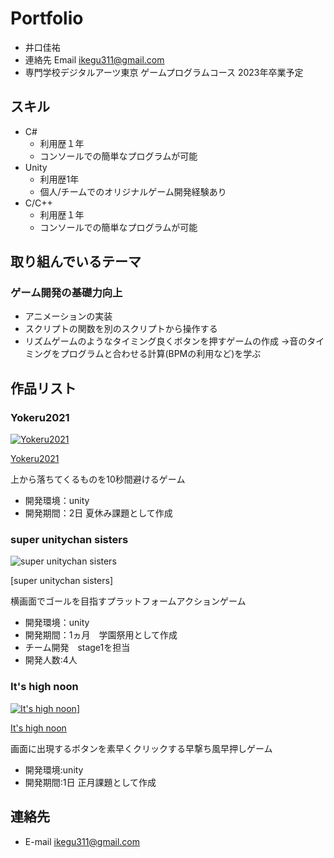 # Portfolio

- 井口佳祐
- 連絡先 Email [ikegu311@gmail.com](ikegu311@gmail.com)
- 専門学校デジタルアーツ東京 ゲームプログラムコース 2023年卒業予定

## スキル
- C#
  - 利用歴１年
  - コンソールでの簡単なプログラムが可能
- Unity
  - 利用歴1年
  - 個人/チームでのオリジナルゲーム開発経験あり
- C/C++
  - 利用歴１年
  - コンソールでの簡単なプログラムが可能

## 取り組んでいるテーマ
### ゲーム開発の基礎力向上
- アニメーションの実装
- スクリプトの関数を別のスクリプトから操作する
- リズムゲームのようなタイミング良くボタンを押すゲームの作成
→音のタイミングをプログラムと合わせる計算(BPMの利用など)を学ぶ

## 作品リスト

### Yokeru2021
[![Yokeru2021](https://user-images.githubusercontent.com/82490581/149080201-d90b329f-093c-4bf8-be12-1b780413a56b.png)](https://unityroom.com/games/yokeru2021)


[Yokeru2021](https://unityroom.com/games/yokeru2021)

上から落ちてくるものを10秒間避けるゲーム

- 開発環境：unity
- 開発期間：2日
夏休み課題として作成

###  super unitychan sisters
![super unitychan sisters](https://user-images.githubusercontent.com/82490581/150061975-333adeb4-8433-443f-aacb-07ee51ca5cb8.jpg)

[super unitychan sisters]

横画面でゴールを目指すプラットフォームアクションゲーム

- 開発環境：unity
- 開発期間：1ヵ月　学園祭用として作成
- チーム開発　stage1を担当
- 開発人数:4人

### It's high noon
[![It's high noon](https://user-images.githubusercontent.com/82490581/150062643-8eba44c8-4d4b-4ecd-98ff-ec31167ee2d3.png)](https://unityroom.com/games/itshighnoon)]

[It's high noon](https://unityroom.com/games/itshighnoon)

画面に出現するボタンを素早くクリックする早撃ち風早押しゲーム

- 開発環境:unity
- 開発期間:1日
正月課題として作成

## 連絡先
- E-mail [ikegu311@gmail.com](ikegu311@gmail.com)
